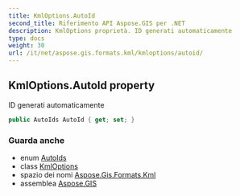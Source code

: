 ```yaml
---
title: KmlOptions.AutoId
second_title: Riferimento API Aspose.GIS per .NET
description: KmlOptions proprietà. ID generati automaticamente
type: docs
weight: 30
url: /it/net/aspose.gis.formats.kml/kmloptions/autoid/
---
```

## KmlOptions.AutoId property

ID generati automaticamente

```csharp
public AutoIds AutoId { get; set; }
```

### Guarda anche

* enum [AutoIds](../../../aspose.gis/autoids/)
* class [KmlOptions](../)
* spazio dei nomi [Aspose.Gis.Formats.Kml](../../kmloptions/)
* assemblea [Aspose.GIS](../../../)


